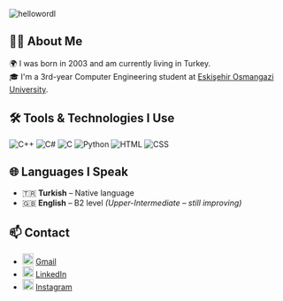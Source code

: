 
![hellowordl](https://github.com/user-attachments/assets/17c339a2-830e-4026-99ec-a7d3ea209285)

## 👨‍💻 About Me

🌍 I was born in 2003 and am currently living in Turkey.  
🎓 I'm a 3rd-year Computer Engineering student at [Eskişehir Osmangazi University](https://www.ogu.edu.tr/).


## 🛠️ Tools & Technologies I Use

![C++](https://img.shields.io/badge/C++-00599C?style=flat-square&logo=cplusplus&logoColor=white)
![C#](https://img.shields.io/badge/C%23-239120?style=flat-square&logo=c-sharp&logoColor=white)
![C](https://img.shields.io/badge/C-000000?style=flat-square&logo=c&logoColor=white)
![Python](https://img.shields.io/badge/Python-3776AB?style=flat-square&logo=python&logoColor=white)
![HTML](https://img.shields.io/badge/HTML5-E34F26?style=flat-square&logo=html5&logoColor=white)
![CSS](https://img.shields.io/badge/CSS3-1572B6?style=flat-square&logo=css3&logoColor=white) 


## 🌐 Languages I Speak

- 🇹🇷 **Turkish** – Native language  
- 🇬🇧 **English** – B2 level *(Upper-Intermediate – still improving)*  


## 📫 Contact

- <img src="https://img.icons8.com/fluency/24/000000/gmail.png" width="20" alt="Email"/> [Gmail](mailto:berkayabasi2003@gmail.com)  
- <img src="https://img.icons8.com/color/24/000000/linkedin.png" width="20" alt="LinkedIn"/> [LinkedIn](https://www.linkedin.com/in/berkay-kayaba%C5%9F%C4%B1-7a1632266/)  
- <img src="https://img.icons8.com/fluency/24/000000/instagram-new.png" width="20" alt="Instagram"/> [Instagram](https://www.instagram.com/b.kayabasii)









